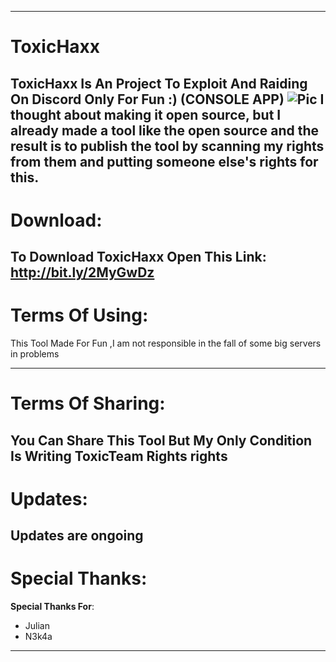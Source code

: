 -----------------------
# ToxicHaxx
ToxicHaxx Is An Project To Exploit And Raiding On Discord Only For Fun :)
(CONSOLE APP)
![Pic](https://2.top4top.net/p_1331krrto1.png)
I thought about making it open source, but I already made a tool like the open source and the result is to publish the tool by scanning my rights from them and putting someone else's rights for this.
--------------------
# Download:
**To Download ToxicHaxx Open This Link:** http://bit.ly/2MyGwDz
--------------------

# Terms Of Using:
This Tool Made For Fun ,I am not responsible in the fall of some big servers in problems




-------------------------
# Terms Of Sharing:
You Can Share This Tool But My Only Condition Is Writing ToxicTeam Rights rights
--------------
# Updates:
Updates are ongoing
-------------
# Special Thanks:
**Special Thanks For**:
- Julian
- N3k4a
------------------------
